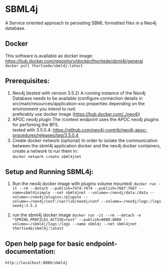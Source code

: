 # SBML4j

A Service oriented approach to persisting SBML formatted files in a Neo4j database.  

## Docker
This software is available as docker image:  
https://hub.docker.com/repository/docker/thortiede/sbml4j/general  
`docker pull thortiede/sbml4j:latest`

## Prerequisites:

1. Neo4j (tested with version 3.5.2)
A running instance of the Neo4j Database needs to be available (configure connection details in src/main/resources/application-xxx.properties depending on the environment you intend to run)  
preferably use docker image (https://hub.docker.com/_/neo4j)
2. APOC neo4j plugin
The /context endpoint uses the APOC neo4j plugins for perfoming the BFS.  
tested with 3.5.0.4: https://github.com/neo4j-contrib/neo4j-apoc-procedures/releases/tag/3.5.0.4  
3. Create docker network (optional)
In order to isolate the communication between the sbml4j application docker and the neo4j docker containers, create a network to run them in:  
`docker network create sbml4jnet`

## Setup and Running SBML4j:

1. Run the neo4j docker image with plugins volume mounted:
`docker run -it --rm --detach --publish=7474:7474 --publish=7687:7687 --name=sbml4jsimple --net sbml4jnet --volume=~/neo4j/data:/data --volume=~/neo4j/plugins:/plugins --volume=~/neo4j/conf:/var/lib/neo4j/conf --volume=~/neo4j/logs:/logs neo4j:3.5.2`

2. run the sbml4j docker image
`docker run -it --rm --detach -e "SPRING_PROFILES_ACTIVE=test" --publish=8080:8080 --volume=~/sbml4j/logs:/logs --name sbml4j --net sbml4jnet thortiede/sbml4j:latest`

## Open help page for basic endpoint-documentation:
`http://localhost:8080/sbml4j`
